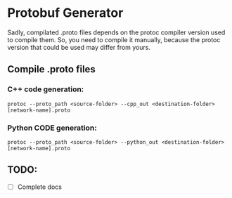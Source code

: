 # Protobuf Generator

Sadly, compilated .proto files depends on the protoc compiler version used to compile them.
So, you need to compile it manually, because the protoc version that could be used may differ from yours.

## Compile .proto files

### C++ code generation:

```protoc --proto_path <source-folder> --cpp_out <destination-folder> [network-name].proto```

### Python CODE generation:

```protoc --proto_path <source-folder> --python_out <destination-folder> [network-name].proto```

## TODO:
- [ ] Complete docs